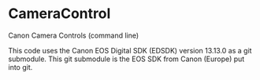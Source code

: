 # CameraControl
Canon Camera Controls (command line)

This code uses the Canon EOS Digital SDK (EDSDK) version 13.13.0 as a git submodule. This git submodule is the EOS SDK from Canon (Europe) put into git.

